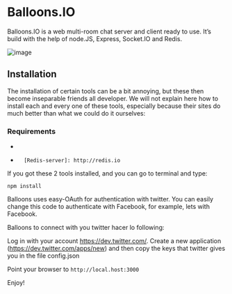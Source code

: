 # Balloons.IO

Balloons.IO is a web multi-room chat server and client ready to use.
It’s build with the help of node.JS, Express, Socket.IO and Redis.

![image][]

  [image]: https://github.com/gravityonmars/Balloons.IO/raw/master/public/img/Chat.png

## Installation

The installation of certain tools can be a bit annoying, but these then
become inseparable friends all developer. We will not explain here how
to install each and every one of these tools, especially because their
sites do much better than what we could do it ourselves:

### Requirements

-   [node.JS]: http://nodejs.org
-		[Redis-server]: http://redis.io

If you got these 2 tools installed, and you can go to terminal and type:

`npm install`

Balloons uses easy-OAuth for authentication with twitter. You can easily
change this code to authenticate with Facebook, for example, lets with
Facebook.

Balloons to connect with you twitter hacer lo following:

Log in with your account https://dev.twitter.com/. 
Create a new application (https://dev.twitter.com/apps/new) and then copy 
the keys that twitter gives you in the file config.json

Point your browser to `http://local.host:3000`

Enjoy!
